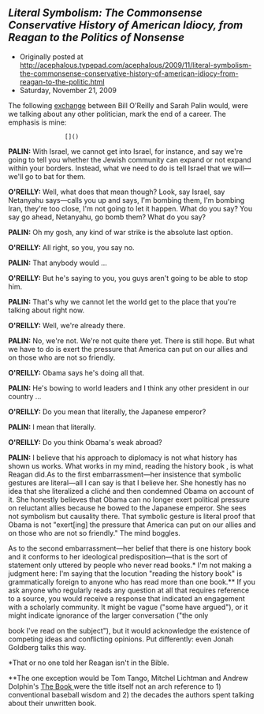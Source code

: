 ## <em>Literal Symbolism: The Commonsense Conservative History of American Idiocy, from Reagan to the Politics of Nonsense</em>

 * Originally posted at http://acephalous.typepad.com/acephalous/2009/11/literal-symbolism-the-commonsense-conservative-history-of-american-idiocy-from-reagan-to-the-politic.html
 * Saturday, November 21, 2009



The following [exchange](http://www.foxnews.com/story/0,2933,576162,00.html)
between Bill O'Reilly and Sarah Palin would, were we talking about any
other politician, mark the end of a career. The emphasis is mine:

		

					[]()
			

**PALIN:**
With Israel, we cannot get into Israel, for instance, and say we're
going to tell you whether the Jewish community can expand or not expand
within your borders. Instead, what we need to do is tell Israel that we
will—we'll go to bat for them. 

**O'REILLY:** Well, what does
that mean though? Look, say Israel, say Netanyahu says—calls you up and
says, I'm bombing them, I'm bombing Iran, they're too close, I'm not
going to let it happen. What do you say? You say go ahead, Netanyahu,
go bomb them? What do you say?

**PALIN:** Oh my gosh, any kind of war strike is the absolute last option.

**O'REILLY:** All right, so you, you say no.

**PALIN:** That anybody would …

**O'REILLY:** But he's saying to you, you guys aren't going to be able to stop him.

**PALIN:** That's why we cannot let the world get to the place that you're talking about right now.

**O'REILLY:** Well, we're already there.

**PALIN:**
No, we're not. We're not quite there yet. There is still hope. But what
we have to do is exert the pressure that America can put on our allies
and on those who are not so friendly.

**O'REILLY:** Obama says he's doing all that.

**PALIN:** 
He's bowing to world leaders and I think any other president in our country …

**O'REILLY:** Do you mean that literally, the Japanese emperor?

**PALIN:** 
I mean that literally.

**O'REILLY:** Do you think Obama's weak abroad?

**PALIN:** I believe that his approach to diplomacy is not what history has shown us works. 
What works in my mind, reading the history book
, is what Reagan did.As
to the first embarrassment—her insistence that symbolic gestures are
literal—all I can say is that I believe her. She honestly has no idea
that she literalized a cliché and then condemned Obama on account of
it. She honestly believes that Obama can no longer exert political
pressure on reluctant allies because he bowed to the Japanese emperor.
She sees not symbolism 
but causality 
there.
That symbolic gesture is literal proof that Obama is not "exert[ing]
the pressure that America can put on our allies and on those who are
not so friendly." The mind boggles.  

As to the second
embarrassment—her belief that there is one history book and it conforms
to her ideological predisposition—that is the sort of statement only
uttered by people who never read books.\* I'm not making a judgment
here: I'm saying that the locution "reading the history book" is
grammatically foreign to anyone who has read more than one book.\*\* If
you ask anyone who regularly reads 
any question at all 
that
requires reference to a source, you would receive a response that
indicated an engagement with a scholarly community. It might be vague
("some have argued"), or it might indicate ignorance of the larger
conversation ("the only
 
book
I've read on the subject"), but it would acknowledge the existence of
competing ideas and conflicting opinions. Put differently: even 
Jonah Goldberg 
talks this way.   

\*That or no one told her Reagan isn't in the Bible.  

\*\*The one exception would be Tom Tango, Mitchel Lichtman and Andrew Dolphin's [
The Book
](http://www.insidethebook.com/)
were the title itself not an arch reference to 1) conventional baseball
wisdom and 2) the decades the authors spent talking about their
unwritten book.
			
